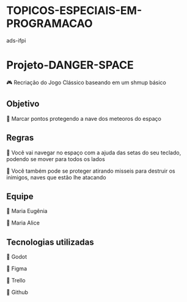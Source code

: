 # TOPICOS-ESPECIAIS-EM-PROGRAMACAO
 ads-ifpi
 
# Projeto-DANGER-SPACE
:video_game: Recriação do Jogo Clássico baseando em um shmup básico

## Objetivo
:space_invader: Marcar pontos protegendo a nave dos meteoros do espaço

## Regras
:rocket: Você vai navegar no espaço com a ajuda das setas do seu teclado, podendo se mover para todos os lados

:rocket: Você também pode se proteger atirando misseis para destruir os inimigos, naves que estão lhe atacando

## Equipe
:woman: Maria Eugênia

:woman: Maria Alice

## Tecnologias utilizadas
:pushpin: Godot

:pushpin: Figma

:pushpin: Trello

:pushpin: Github

